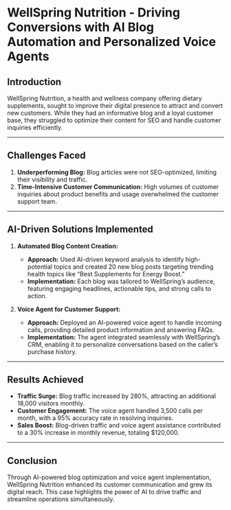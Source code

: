 
# **WellSpring Nutrition - Driving Conversions with AI Blog Automation and Personalized Voice Agents**  

## **Introduction**  
WellSpring Nutrition, a health and wellness company offering dietary supplements, sought to improve their digital presence to attract and convert new customers. While they had an informative blog and a loyal customer base, they struggled to optimize their content for SEO and handle customer inquiries efficiently.  

---

## **Challenges Faced**  
1. **Underperforming Blog:** Blog articles were not SEO-optimized, limiting their visibility and traffic.  
2. **Time-Intensive Customer Communication:** High volumes of customer inquiries about product benefits and usage overwhelmed the customer support team.  

---

## **AI-Driven Solutions Implemented**  
1. **Automated Blog Content Creation:**  
   - **Approach:** Used AI-driven keyword analysis to identify high-potential topics and created 20 new blog posts targeting trending health topics like “Best Supplements for Energy Boost.”  
   - **Implementation:** Each blog was tailored to WellSpring’s audience, featuring engaging headlines, actionable tips, and strong calls to action.  

2. **Voice Agent for Customer Support:**  
   - **Approach:** Deployed an AI-powered voice agent to handle incoming calls, providing detailed product information and answering FAQs.  
   - **Implementation:** The agent integrated seamlessly with WellSpring’s CRM, enabling it to personalize conversations based on the caller’s purchase history.  

---

## **Results Achieved**  
- **Traffic Surge:** Blog traffic increased by 280%, attracting an additional 18,000 visitors monthly.  
- **Customer Engagement:** The voice agent handled 3,500 calls per month, with a 95% accuracy rate in resolving inquiries.  
- **Sales Boost:** Blog-driven traffic and voice agent assistance contributed to a 30% increase in monthly revenue, totaling $120,000.  

---

## **Conclusion**  
Through AI-powered blog optimization and voice agent implementation, WellSpring Nutrition enhanced its customer communication and grew its digital reach. This case highlights the power of AI to drive traffic and streamline operations simultaneously.  
